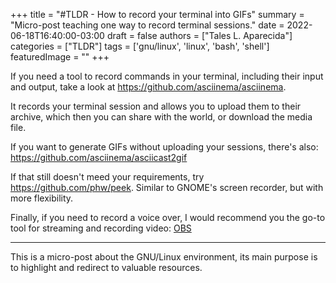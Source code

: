 +++
title = "#TLDR - How to record your terminal into GIFs"
summary = "Micro-post teaching one way to record terminal sessions."
date = 2022-06-18T16:40:00-03:00
draft = false
authors = ["Tales L. Aparecida"]
categories = ["TLDR"]
tags = ['gnu/linux', 'linux', 'bash', 'shell']
featuredImage = ""
+++

If you need a tool to record commands in your terminal, including their input and output, take a look at https://github.com/asciinema/asciinema.

It records your terminal session and allows you to upload them to their archive, which then you can share with the world, or download the media file.

If you want to generate GIFs without uploading your sessions, there's also: https://github.com/asciinema/asciicast2gif

If that still doesn't meed your requirements, try https://github.com/phw/peek. Similar to GNOME's screen recorder, but with more flexibility.

Finally, if you need to record a voice over, I would recommend you the go-to tool for streaming and recording video: [OBS](https://obsproject.com/)

---

This is a micro-post about the GNU/Linux environment, its main purpose is to highlight and redirect to valuable resources.
